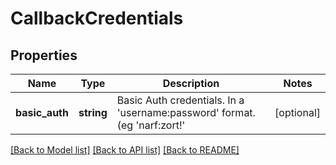 # CallbackCredentials

## Properties
Name | Type | Description | Notes
------------ | ------------- | ------------- | -------------
**basic_auth** | **string** | Basic Auth credentials. In a &#39;username:password&#39; format. (eg &#39;narf:zort!&#39; | [optional] 

[[Back to Model list]](../README.md#documentation-for-models) [[Back to API list]](../README.md#documentation-for-api-endpoints) [[Back to README]](../README.md)


